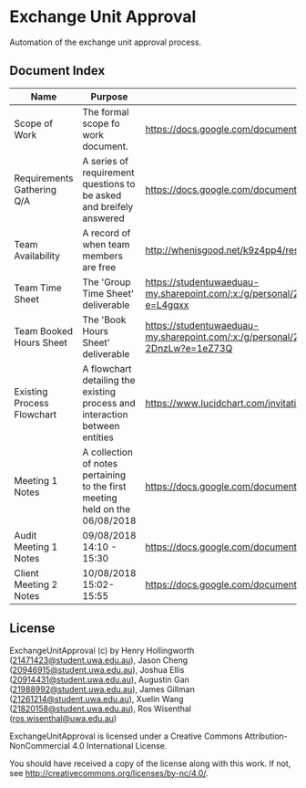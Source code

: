 # Exchange Unit Approval
Automation of the exchange unit approval process.

## Document Index

| Name | Purpose | Location|
|------|---------|---------|
| Scope of Work | The formal scope fo work document. | https://docs.google.com/document/d/1hzsphYwCaM4Cp4AHWbQEjavldIIpR4219eS1xQPRJAs/edit?usp=sharing
| Requirements Gathering Q/A | A series of requirement questions to be asked and breifely answered | https://docs.google.com/document/d/1DUcOZpU-bf4NuRfM3Ps1jvzjafvCsmqWtG0WBbdX06I/edit?usp=sharing
| Team Availability | A record of when team members are free | http://whenisgood.net/k9z4pp4/results/dakdyr8
| Team Time Sheet | The 'Group Time Sheet' deliverable | https://studentuwaeduau-my.sharepoint.com/:x:/g/personal/21471423_student_uwa_edu_au/EajGA6zduTdAiHLIwwOIr4cB1nkB77cRg0XKk0DANpS4Hw?e=L4gqxx
| Team Booked Hours Sheet | The 'Book Hours Sheet' deliverable | https://studentuwaeduau-my.sharepoint.com/:x:/g/personal/21471423_student_uwa_edu_au/ETEtg2uRvV9JuOHaXFNMg4IBVgbHWze4gNXFSsn-2DnzLw?e=1eZ73Q
| Existing Process Flowchart | A flowchart detailing the existing process and interaction between entities | https://www.lucidchart.com/invitations/accept/6557347f-c50c-42f0-b50f-6711588a8249
| Meeting 1 Notes | A collection of notes pertaining to the first meeting held on the 06/08/2018 | https://docs.google.com/document/d/1HcdILR31IKStN5MduLGdf4MgZpuen0HVt0qO1BcZ0CE/edit?usp=sharing
| Audit Meeting 1 Notes | 09/08/2018 14:10 - 15:30 | https://docs.google.com/document/d/1Nxk-VlIZfNkuaq0PZUJyM6Do1lZtxfoXO-xX_dLySc8/edit?usp=sharing |
| Client Meeting 2 Notes | 10/08/2018 15:02-15:55 | https://docs.google.com/document/d/1Qy5r8CcwlKQVKjjgNZt7GXewCEV0ZdPZg5ctElkHwJY/edit?usp=sharing |

## License

ExchangeUnitApproval (c) by Henry Hollingworth (21471423@student.uwa.edu.au),
                            Jason Cheng (20946915@student.uwa.edu.au),
                            Joshua Ellis (20914431@student.uwa.edu.au),
                            Augustin Gan (21988992@student.uwa.edu.au),
                            James Gillman (21261214@student.uwa.edu.au),
                            Xuelin Wang (21820158@student.uwa.edu.au),
                            Ros Wisenthal (ros.wisenthal@uwa.edu.au)

ExchangeUnitApproval is licensed under a
Creative Commons Attribution-NonCommercial 4.0 International License.

You should have received a copy of the license along with this
work. If not, see <http://creativecommons.org/licenses/by-nc/4.0/>.
